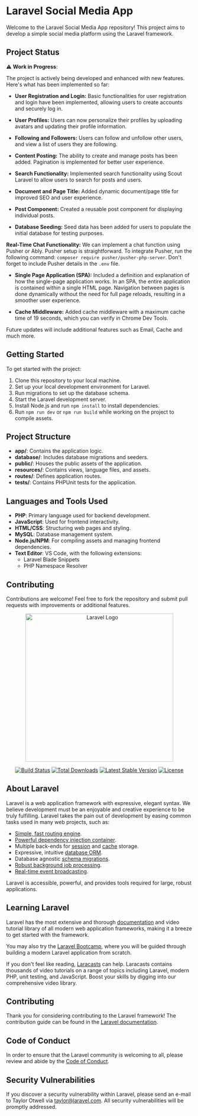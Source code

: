 # Laravel Social Media App

Welcome to the Laravel Social Media App repository! This project aims to develop a simple social media platform using the Laravel framework.

## Project Status

⚠️ **Work in Progress**:

The project is actively being developed and enhanced with new features. Here's what has been implemented so far:

-   **User Registration and Login:** Basic functionalities for user registration and login have been implemented, allowing users to create accounts and securely log in.

-   **User Profiles:** Users can now personalize their profiles by uploading avatars and updating their profile information.

-   **Following and Followers:** Users can follow and unfollow other users, and view a list of users they are following.

-   **Content Posting:** The ability to create and manage posts has been added. Pagination is implemented for better user experience.

-   **Search Functionality:** Implemented search functionality using Scout Laravel to allow users to search for posts and users.

-   **Document and Page Title:** Added dynamic document/page title for improved SEO and user experience.

-   **Post Component:** Created a reusable post component for displaying individual posts.

-   **Database Seeding:** Seed data has been added for users to populate the initial database for testing purposes.

**Real-Time Chat Functionality:** We can implement a chat function using Pusher or Ably. Pusher setup is straightforward. To integrate Pusher, run the following command: `composer require pusher/pusher-php-server`. Don't forget to include Pusher details in the `.env` file.

- **Single Page Application (SPA):** Included a definition and explanation of how the single-page application works. In an SPA, the entire application is contained within a single HTML page. Navigation between pages is done dynamically without the need for full page reloads, resulting in a smoother user experience. 

- **Cache Middleware:** Added cache middleware with a maximum cache time of 19 seconds, which you can verify in Chrome Dev Tools.

Future updates will include additional features such as Email, Cache and much more.

## Getting Started

To get started with the project:

1. Clone this repository to your local machine.
2. Set up your local development environment for Laravel.
3. Run migrations to set up the database schema.
4. Start the Laravel development server.
5. Install Node.js and run `npm install` to install dependencies.
6. Run `npm run dev` or `npm run build` while working on the project to compile assets.

## Project Structure

-   **app/**: Contains the application logic.
-   **database/**: Includes database migrations and seeders.
-   **public/**: Houses the public assets of the application.
-   **resources/**: Contains views, language files, and assets.
-   **routes/**: Defines application routes.
-   **tests/**: Contains PHPUnit tests for the application.

## Languages and Tools Used

-   **PHP**: Primary language used for backend development.
-   **JavaScript**: Used for frontend interactivity.
-   **HTML/CSS**: Structuring web pages and styling.
-   **MySQL**: Database management system.
-   **Node.js/NPM**: For compiling assets and managing frontend dependencies.
-   **Text Editor**: VS Code, with the following extensions:
    -   Laravel Blade Snippets
    -   PHP Namespace Resolver

## Contributing

Contributions are welcome! Feel free to fork the repository and submit pull requests with improvements or additional features.

<p align="center"><a href="https://laravel.com" target="_blank"><img src="https://raw.githubusercontent.com/laravel/art/master/logo-lockup/5%20SVG/2%20CMYK/1%20Full%20Color/laravel-logolockup-cmyk-red.svg" width="400" alt="Laravel Logo"></a></p>

<p align="center">
<a href="https://github.com/laravel/framework/actions"><img src="https://github.com/laravel/framework/workflows/tests/badge.svg" alt="Build Status"></a>
<a href="https://packagist.org/packages/laravel/framework"><img src="https://img.shields.io/packagist/dt/laravel/framework" alt="Total Downloads"></a>
<a href="https://packagist.org/packages/laravel/framework"><img src="https://img.shields.io/packagist/v/laravel/framework" alt="Latest Stable Version"></a>
<a href="https://packagist.org/packages/laravel/framework"><img src="https://img.shields.io/packagist/l/laravel/framework" alt="License"></a>
</p>

## About Laravel

Laravel is a web application framework with expressive, elegant syntax. We believe development must be an enjoyable and creative experience to be truly fulfilling. Laravel takes the pain out of development by easing common tasks used in many web projects, such as:

-   [Simple, fast routing engine](https://laravel.com/docs/routing).
-   [Powerful dependency injection container](https://laravel.com/docs/container).
-   Multiple back-ends for [session](https://laravel.com/docs/session) and [cache](https://laravel.com/docs/cache) storage.
-   Expressive, intuitive [database ORM](https://laravel.com/docs/eloquent).
-   Database agnostic [schema migrations](https://laravel.com/docs/migrations).
-   [Robust background job processing](https://laravel.com/docs/queues).
-   [Real-time event broadcasting](https://laravel.com/docs/broadcasting).

Laravel is accessible, powerful, and provides tools required for large, robust applications.

## Learning Laravel

Laravel has the most extensive and thorough [documentation](https://laravel.com/docs) and video tutorial library of all modern web application frameworks, making it a breeze to get started with the framework.

You may also try the [Laravel Bootcamp](https://bootcamp.laravel.com), where you will be guided through building a modern Laravel application from scratch.

If you don't feel like reading, [Laracasts](https://laracasts.com) can help. Laracasts contains thousands of video tutorials on a range of topics including Laravel, modern PHP, unit testing, and JavaScript. Boost your skills by digging into our comprehensive video library.


## Contributing

Thank you for considering contributing to the Laravel framework! The contribution guide can be found in the [Laravel documentation](https://laravel.com/docs/contributions).

## Code of Conduct

In order to ensure that the Laravel community is welcoming to all, please review and abide by the [Code of Conduct](https://laravel.com/docs/contributions#code-of-conduct).

## Security Vulnerabilities

If you discover a security vulnerability within Laravel, please send an e-mail to Taylor Otwell via [taylor@laravel.com](mailto:taylor@laravel.com). All security vulnerabilities will be promptly addressed.
